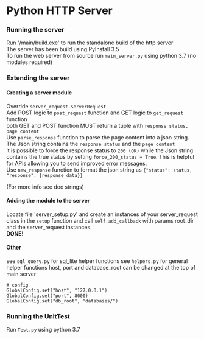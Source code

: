 # Python HTTP Server

### Running the server
Run '/main/build.exe' to run the standalone build of the http server  
The server has been build using PyInstall 3.5  
To run the web server from source run ```main_server.py``` using python 3.7 (no modules required)  

### Extending the server

#### Creating a server module
Override ```server_request.ServerRequest```  
Add POST logic to ```post_request``` function and GET logic to ```get_request``` function  
both GET and POST function MUST return a tuple with ```response status, page content```  
Use ```parse_response``` function to parse the page content into a json string.  
The Json string contains the ```response status``` and the ```page content```  
it is possible to force the response status to ```200 (OK)``` while the Json string  
contains the true status by setting ```force_200_status = True```. This is helpful  
for APIs allowing you to send improved error messages.  
Use ```new_response``` function to format the json string as ```{"status": status, "response": {response_data}}```

(For more info see doc strings)

#### Adding the module to the server
Locate file 'server_setup.py' and create an instances of your server_request class
in the ```setup``` function and call ```self.add_callback``` with params root_dir 
and the server_request instances.  
**DONE!**

#### Other 
see ```sql_query.py``` for sql_lite helper functions 
see ```helpers.py``` for general helper functions
host, port and database_root can be changed at the top of main server
```
# config
GlobalConfig.set("host", "127.0.0.1")
GlobalConfig.set("port", 8000)
GlobalConfig.set("db_root", "databases/")
```

### Running the UnitTest 
Run ```Test.py``` using python 3.7
